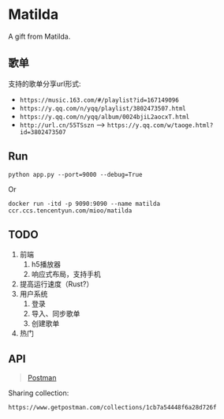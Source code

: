# Matilda
A gift from Matilda.


## 歌单
支持的歌单分享url形式:

* `https://music.163.com/#/playlist?id=167149096`
* `https://y.qq.com/n/yqq/playlist/3802473507.html`
* `https://y.qq.com/n/yqq/album/0024bjiL2aocxT.html`
* `http://url.cn/55TSszn` --> `https://y.qq.com/w/taoge.html?id=3802473507`


## Run

```commandline
python app.py --port=9000 --debug=True
```

Or

```commandline
docker run -itd -p 9090:9090 --name matilda ccr.ccs.tencentyun.com/mioo/matilda
```

## TODO
1. 前端
    1. h5播放器
    2. 响应式布局，支持手机
1. 提高运行速度（Rust?）
2. 用户系统
    1. 登录
    2. 导入、同步歌单
    3. 创建歌单
3. 热门

## API
> [Postman](https://www.getpostman.com)

Sharing collection:

`https://www.getpostman.com/collections/1cb7a54448f6a28d726f`